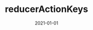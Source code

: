 ---
path: "/api/reducer-action-keys"
date: "2021-01-01"
title: "reducerActionKeys"
subMenu: 
    - text: ''
      path: '#'
---